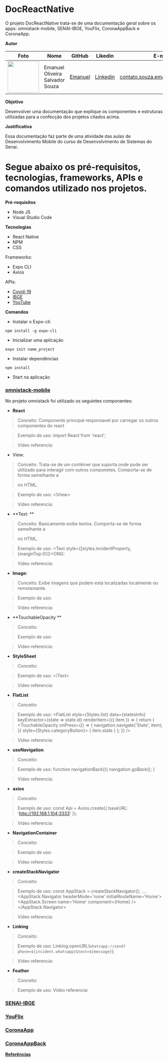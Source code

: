 # DocReactNative
O projeto DocReactNative trata-se de uma documentação geral sobre os apps: omnistack-mobile, SENAI-IBGE, YouFlix, CoronaAppBack e CoronaApp.

**Autor**

Foto | Nome | GitHub | Likedin | E-mail
---- | ---- | ------ | ------- | ------
<img src="https://avatars1.githubusercontent.com/u/56510921?s=400&u=7896f90f57edb9075a897ef19e6fb41e047d62c5&v=4" width="100px"> | Emanuel Oliveira Salvador Souza | [Emanuel](https://github.com/EmanuelOSSouza) | [Linkedin](https://www.linkedin.com/in/emanuel-oliveira-souza-ba-ti058a125/) | contato.souza.emanuel@gmail.com

**Objetivo**

Desenvolver uma documentação que explique os componentes e estruturas utilizadas para a confecção dos projetos citados acima.

**Justificativa**

Essa documentação faz parte de uma atividade das aulas de Desenvolvimento Mobile do curso de Desenvolvimento de Sistemas do Senai.

# Segue abaixo os pré-requisitos, tecnologias, frameworks, APIs e comandos utilizado nos projetos.

**Pré-requisitos**

- Node JS
- Visual Studio Code

**Tecnologias**

- React Native
- NPM
- CSS

Frameworks:

- Expo CLI
- Axios

APIs:

- [Covid-19](https://covid19-brazil-api-docs.now.sh/)
- [IBGE](https://servicodados.ibge.gov.br/api/docs)
- [YouTube](https://developers.google.com/youtube)


**Comandos**

* Instalar o Expo-cli:

`npm install -g expo-cli`

* Inicializar uma aplicação

`expo init name_project`

* Instalar dependências

`npm install`

* Start na aplicação


### [omnistack-mobile](https://github.com/EmanuelOSSouza/omnistack-mobile)
  No projeto omnistack foi utilizado os seguintes componentes:
  
  - **React**
  > Conceito: Componente principal responsavel por carregar os outros componentes do react
  
  > Exemplo de uso: import React from 'react';
  
  > Video referencia:
  
  - View: 
  > Conceito: Trata-se de um contêiner que suporta onde pode ser utilizado para interagir com outros componetes. Comporta-se de forma semelhante a <div> no HTML.
  
  > Exemplo de uso: 
      <View style={styles.container}><\View>
  
  > Video referencia:
  
  
  - **Text: **
  > Conceito: Basicamente exibe textos. Comporta-se de forma semelhante a <p> no HTML.
  
  > Exemplo de uso:
   <Text style={[styles.incidentProperty, {marginTop:0}]}>ONG:</Text>
  
  > Video referencia:
  
  - **Image:**
  > Conceito: Exibe imagens que podem está localizadas localmente ou remotamante.
  
  > Exemplo de uso:
    <Image source={logoImg} />
    
  > Video referencia:
  
  
  - **TouchableOpacity **
  > Conceito:
  
  > Exemplo de uso:
    <TouchableOpacity style={styles.action} onPress = {sendMail}>
  
  > Video referencia:
  
  
  - **StyleSheet**
  > Conceito:
  
  > Exemplo de uso:  <Text style={styles.incidentValue}><\Text>
  
  > Video referencia:
  
  
  - **FlatList**
  > Conceito:
  
  > Exemplo de uso:
    <FlatList style={Styles.list} data={statesInfo} keyExtractor={state => state.id} renderItem={({ item }) => {
                return (
                    <TouchableOpacity onPress={() => { navigation.navigate('State', item); }} style={Styles.categoryButton}>
                        <Text style={Styles.titleButtonCategory}>{ item.state }</Text>
                    </TouchableOpacity>
                );
            }} />
  
  > Video referencia:
  
  
  - **useNavigation**
  > Conceito:
  
  > Exemplo de uso:
    function navigationBack(){
        navigation.goBack();
    }
    
  > Video referencia:
  
  
  - **axios**
  > Conceito:
  
  > Exemplo de uso:
    const Api = Axios.create({
    baseURL: 'http://192.168.1.104:3333'
    });
  
  > Video referencia:
  
  
  - **NavigationContainer**
  > Conceito:
  
  > Exemplo de uso:
      <NavigationContainer>
      </NavigationContainer>
  
  > Video referencia:
  
  
  - **createStackNavigator**
  > Conceito:
  
  > Exemplo de uso:
    const AppStack = createStackNavigator();
      ....
      <AppStack.Navigator headerMode='none' initialRouteName='Home'>
          <AppStack.Screen name='Home' component={Home} />
      </AppStack.Navigator>
      
  
  > Video referencia:
  
  
  - **Linking**
  > Conceito:
  
  > Exemplo de uso:
  Linking.openURL(`whatsapp://send?phone=${incident.whatsapp}&text=${message}`);
  
  > Video referencia:
  
  
  - **Feather**
  > Conceito:
  
  > Exemplo de uso:
      <Feather name="arrow-left" size={28} color="#E82041" />
  > Video referencia:
  
  
  
### [SENAI-IBGE](https://github.com/EmanuelOSSouza/SENAI-IBGE)

### [YouFlix](https://github.com/EmanuelOSSouza/YouFlix)

### [CoronaApp](https://github.com/EmanuelOSSouza/CoronaApp)

### [CoronaAppBack](https://github.com/EmanuelOSSouza/CoronaAppBack)


**[Referências](https://reactnative.dev/)**
